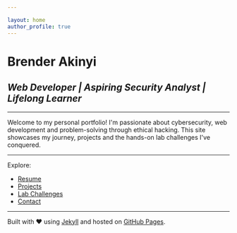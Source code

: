 ```yaml
---

layout: home
author_profile: true
---
```


# **Brender Akinyi**  
## _Web Developer | Aspiring Security Analyst | Lifelong Learner_

---

Welcome to my personal portfolio! I'm passionate about cybersecurity, web development and problem-solving through ethical hacking. This site showcases my journey, projects and the hands-on lab challenges I've conquered.

---

Explore:
- [Resume](../resume/)
- [Projects](../projects/)
- [Lab Challenges](../lab_challenges/)
- [Contact](../contact/)
---







Built with ❤️ using [Jekyll](https://jekyllrb.com) and hosted on [GitHub Pages](https://pages.github.com).
